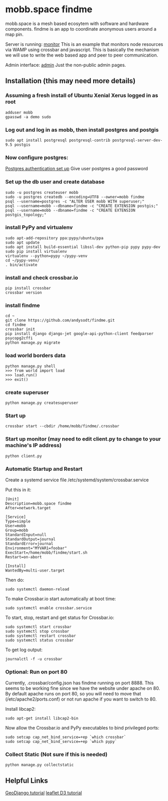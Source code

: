 # mobb.space findme

mobb.space is a mesh based ecosytem with software and hardware components.
findme is an app to coordinate anonymous users around a map pin.

Server is running: [monitor](http://mobb.space:8080) This is an example that monitors node resources via WAMP using crossbar and javascript.  This is basically the mechanism we will use to write the web based app and peer to peer communication.

Admin interface: [admin](http://mobb.space:8080/admin)  Just the non-public admin pages.

## Installation (this may need more details)

### Assuming a fresh install of Ubuntu Xenial Xerus logged in as root
```
adduser mobb
gpasswd -a demo sudo
```
### Log out and log in as mobb, then install postgres and postgis
```
sudo apt install postgresql postgresql-contrib postgresql-server-dev-9.5 postgis
```
### Now configure postgres:
[Postgres authentication set up](https://help.ubuntu.com/lts/serverguide/postgresql.html)
Give user postgres a good password

### Set up the db user and create database
```
sudo -u postgres createuser mobb
sudo -u postgres createdb --encoding=UTF8 --owner=mobb findme
psql --username=postgres -c "ALTER USER mobb WITH superuser;"
psql --username=mobb --dbname=findme -c "CREATE EXTENSION postgis;"
psql --username=mobb --dbname=findme -c "CREATE EXTENSION postgis_topology;"
```
### install PyPy and virtualenv
```
sudo apt-add-repository ppa:pypy/ubuntu/ppa
sudo apt update
sudo apt install build-essential libssl-dev python-pip pypy pypy-dev
sudo pip install virtualenv
virtualenv --python=pypy ~/pypy-venv
cd ~/pypy-venv/
. bin/activate
```
### install and check crossbar.io
```
pip install crossbar
crossbar version
```

### install findme
```
cd ~
git clone https://github.com/andysodt/findme.git
cd findme
crossbar init
pip install django django-jet google-api-python-client feedparser psycopg2cffi
python manage.py migrate
```
### load world borders data
```
python manage.py shell
>>> from world import load
>>> load.run()
>>> exit()
```

### create superuser
```
python manage.py createsuperuser
```

### Start up
```
crossbar start --cbdir /home/mobb/findme/.crossbar
```

### Start up monitor (may need to edit client.py to change to your machine's IP address)
```
python client.py
```
### Automatic Startup and Restart

Create a systemd service file /etc/systemd/system/crossbar.service

Put this in it:
```
[Unit]
Description=mobb.space findme
After=network.target

[Service]
Type=simple
User=mobb
Group=mobb
StandardInput=null
StandardOutput=journal
StandardError=journal
Environment="MYVAR1=foobar"
ExecStart=/home/mobb/findme/start.sh
Restart=on-abort

[Install]
WantedBy=multi-user.target
```

Then do:
```
sudo systemctl daemon-reload
```

To make Crossbar.io start automatically at boot time:
```
sudo systemctl enable crossbar.service
```

To start, stop, restart and get status for Crossbar.io:
```
sudo systemctl start crossbar
sudo systemctl stop crossbar
sudo systemctl restart crossbar
sudo systemctl status crossbar
```

To get log output:
```
journalctl -f -u crossbar
```

### Optional: Run on port 80

Currently, .crossbar/config.json has findme running on port 8888.  This seems to be working fine since we have the website under apache on 80.  By default apache runs on port 80, so you will need to move that (/etc/apache2/ports.conf) or not run apache if you want to switch to 80.

Install libcap2:
```
sudo apt-get install libcap2-bin
```
Now allow the Crossbar.io and PyPy executables to bind privileged ports:
```
sudo setcap cap_net_bind_service=+ep `which crossbar`
sudo setcap cap_net_bind_service=+ep `which pypy`
```

### Collect Static (Not sure if this is needed)
```
python manage.py collectstatic
```

## Helpful Links

[GeoDjango tutorial](https://docs.djangoproject.com/en/1.9/ref/contrib/gis/tutorial/)
[leaflet D3 tutorial](https://bost.ocks.org/mike/leaflet/)



